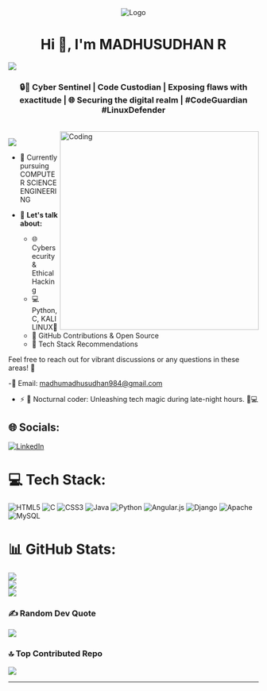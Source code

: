 <div align="center">
  <img src="https://media.licdn.com/dms/image/D4D16AQHn_3tapU7PPw/profile-displaybackgroundimage-shrink_200_800/0/1674853171683?e=2147483647&v=beta&t=5uo8LrlOB7GIixVMSbmngNDOO0nfFBYjnB8Ztd80D10" alt="Logo">
</div>

<h1 align="center">Hi 👋, I'm MADHUSUDHAN R</h1>


<a href="https://github.com/404"><img src="https://user-images.githubusercontent.com/73097560/115834477-dbab4500-a447-11eb-908a-139a6edaec5c.gif"></a>
<h3 align="center">🔒🐧 Cyber Sentinel | Code Custodian | Exposing flaws with exactitude | 🌐 Securing the digital realm | #CodeGuardian #LinuxDefender</h3></br>
<img align="right" alt="Coding" width="400" src="https://cybrhawk.com/wp-content/uploads/2023/07/djbwgfw.gif">

<p align="left"> 

[![](https://visitcount.itsvg.in/api?id=R-Madhusudhan&icon=2&color=4)](https://visitcount.itsvg.in)
</p>

- 🔭 Currently pursuing COMPUTER SCIENCE ENGINEERING

- 💬 **Let's talk about:**
  - 🌐 Cybersecurity & Ethical Hacking
  - 💻 Python, C, KALI LINUX🐧
  - 🚀 GitHub Contributions & Open Source
  - 🔧 Tech Stack Recommendations

Feel free to reach out for vibrant discussions or any questions in these areas! 🚀

-📧 Email: [madhumadhusudhan984@gmail.com](mailto:madhumadhusudhan984@gmail.com)

- ⚡ 🌟 Nocturnal coder: Unleashing tech magic during late-night hours. 🌙💻

## 🌐 Socials:
[![LinkedIn](https://img.shields.io/badge/LinkedIn-%230077B5.svg?logo=linkedin&logoColor=white)](https://linkedin.com/in/madhusudhan-r-b44486248/) 

# 💻 Tech Stack:
![HTML5](https://img.shields.io/badge/html5-%23E34F26.svg?style=for-the-badge&logo=html5&logoColor=white) ![C](https://img.shields.io/badge/c-%2300599C.svg?style=for-the-badge&logo=c&logoColor=white) ![CSS3](https://img.shields.io/badge/css3-%231572B6.svg?style=for-the-badge&logo=css3&logoColor=white) ![Java](https://img.shields.io/badge/java-%23ED8B00.svg?style=for-the-badge&logo=openjdk&logoColor=white) ![Python](https://img.shields.io/badge/python-3670A0?style=for-the-badge&logo=python&logoColor=ffdd54) ![Angular.js](https://img.shields.io/badge/angular.js-%23E23237.svg?style=for-the-badge&logo=angularjs&logoColor=white) ![Django](https://img.shields.io/badge/django-%23092E20.svg?style=for-the-badge&logo=django&logoColor=white) ![Apache](https://img.shields.io/badge/apache-%23D42029.svg?style=for-the-badge&logo=apache&logoColor=white) ![MySQL](https://img.shields.io/badge/mysql-4479A1.svg?style=for-the-badge&logo=mysql&logoColor=white)
# 📊 GitHub Stats:
![](https://github-readme-stats.vercel.app/api?username=R-Madhusudhan&theme=great-gatsby&hide_border=false&include_all_commits=true&count_private=true)<br/>
![](https://github-readme-streak-stats.herokuapp.com/?user=R-Madhusudhan&theme=great-gatsby&hide_border=false)<br/>
![](https://github-readme-stats.vercel.app/api/top-langs/?username=R-Madhusudhan&theme=great-gatsby&hide_border=false&include_all_commits=true&count_private=true&layout=compact)

### ✍️ Random Dev Quote
![](https://quotes-github-readme.vercel.app/api?type=horizontal&theme=radical)

### 🔝 Top Contributed Repo
![](https://github-contributor-stats.vercel.app/api?username=R-Madhusudhan&limit=5&theme=dark&combine_all_yearly_contributions=true)


---

<!-- Proudly created with GPRM ( https://gprm.itsvg.in ) -->
